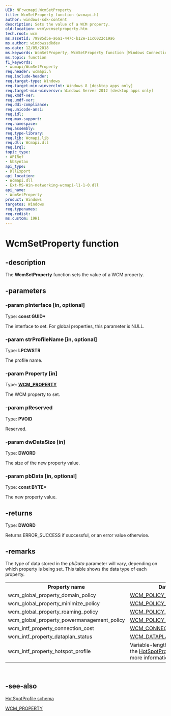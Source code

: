```yaml
---
UID: NF:wcmapi.WcmSetProperty
title: WcmSetProperty function (wcmapi.h)
author: windows-sdk-content
description: Sets the value of a WCM property.
old-location: wcm\wcmsetproperty.htm
tech.root: wcm
ms.assetid: 79985d5e-a6a1-447c-b12e-11c6022c19a6
ms.author: windowssdkdev
ms.date: 12/05/2018
ms.keywords: WcmSetProperty, WcmSetProperty function [Windows Connection Manager], wcm.wcmsetproperty, wcmapi/WcmSetProperty
ms.topic: function
f1_keywords:
- wcmapi/WcmSetProperty
req.header: wcmapi.h
req.include-header: 
req.target-type: Windows
req.target-min-winverclnt: Windows 8 [desktop apps only]
req.target-min-winversvr: Windows Server 2012 [desktop apps only]
req.kmdf-ver: 
req.umdf-ver: 
req.ddi-compliance: 
req.unicode-ansi: 
req.idl: 
req.max-support: 
req.namespace: 
req.assembly: 
req.type-library: 
req.lib: Wcmapi.lib
req.dll: Wcmapi.dll
req.irql: 
topic_type:
- APIRef
- kbSyntax
api_type:
- DllExport
api_location:
- Wcmapi.dll
- Ext-MS-Win-networking-wcmapi-l1-1-0.dll
api_name:
- WcmSetProperty
product: Windows
targetos: Windows
req.typenames: 
req.redist: 
ms.custom: 19H1
---
```


# WcmSetProperty function


## -description


The <b>WcmSetProperty</b> function sets the value of a WCM property.


## -parameters




### -param pInterface [in, optional]

Type: <b>const GUID*</b>

The interface to set. For global properties, this parameter is NULL.


### -param strProfileName [in, optional]

Type: <b>LPCWSTR</b>

The profile name.


### -param Property [in]

Type: <b><a href="https://docs.microsoft.com/windows/desktop/api/wcmapi/ne-wcmapi-wcm_property">WCM_PROPERTY</a></b>

The WCM property to set.


### -param pReserved

Type: <b>PVOID</b>

Reserved.


### -param dwDataSize [in]

Type: <b>DWORD</b>

The size of the new property value.


### -param pbData [in, optional]

Type: <b>const BYTE*</b>

The new property value.


## -returns



Type: <b>DWORD</b>

Returns ERROR_SUCCESS if successful, or an error value otherwise.




## -remarks



The type of data stored in the <i>pbData</i> parameter will vary, depending on which property is being set. This table shows the data type of each property.

<table>
<tr>
<th>Property name</th>
<th>Data type</th>
</tr>
<tr>
<td>wcm_global_property_domain_policy</td>
<td>
<a href="https://docs.microsoft.com/windows/desktop/api/wcmapi/ns-wcmapi-wcm_policy_value">WCM_POLICY_VALUE</a>
</td>
</tr>
<tr>
<td>wcm_global_property_minimize_policy</td>
<td>
<a href="https://docs.microsoft.com/windows/desktop/api/wcmapi/ns-wcmapi-wcm_policy_value">WCM_POLICY_VALUE</a>
</td>
</tr>
<tr>
<td>wcm_global_property_roaming_policy</td>
<td>
<a href="https://docs.microsoft.com/windows/desktop/api/wcmapi/ns-wcmapi-wcm_policy_value">WCM_POLICY_VALUE</a>
</td>
</tr>
<tr>
<td>wcm_global_property_powermanagement_policy</td>
<td>
<a href="https://docs.microsoft.com/windows/desktop/api/wcmapi/ns-wcmapi-wcm_policy_value">WCM_POLICY_VALUE</a>
</td>
</tr>
<tr>
<td>wcm_intf_property_connection_cost</td>
<td>
<a href="https://docs.microsoft.com/windows/desktop/api/wcmapi/ns-wcmapi-wcm_connection_cost_data">WCM_CONNECTION_COST_DATA</a>
</td>
</tr>
<tr>
<td>wcm_intf_property_dataplan_status</td>
<td>
<a href="https://docs.microsoft.com/windows/desktop/api/wcmapi/ns-wcmapi-wcm_dataplan_status">WCM_DATAPLAN_STATUS</a>
</td>
</tr>
<tr>
<td>wcm_intf_property_hotspot_profile</td>
<td>Variable-length XML string. See the <a href="https://docs.microsoft.com/uwp/schemas/mobilebroadbandschema/hotspotprofile/schema-root">HotSpotProfile schema</a> for more information.</td>
</tr>
</table>
 




## -see-also




<a href="https://docs.microsoft.com/uwp/schemas/mobilebroadbandschema/hotspotprofile/schema-root">HotSpotProfile schema</a>



<a href="https://docs.microsoft.com/windows/desktop/api/wcmapi/ne-wcmapi-wcm_property">WCM_PROPERTY</a>
 

 

